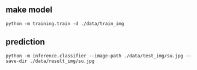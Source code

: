 ## make model
```
python -m training.train -d ./data/train_img
```
## prediction
```
python -m inference.classifier --image-path ./data/test_img/su.jpg --save-dir ./data/result_img/su.jpg
```